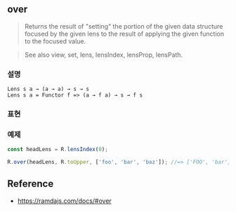 ## over
> Returns the result of "setting" the portion of the given data structure focused by the given lens to the result of applying the given function to the focused value.

> See also view, set, lens, lensIndex, lensProp, lensPath.

### 설명
```
Lens s a → (a → a) → s → s
Lens s a = Functor f => (a → f a) → s → f s
```

### 표현

### 예제
```js
const headLens = R.lensIndex(0);

R.over(headLens, R.toUpper, ['foo', 'bar', 'baz']); //=> ['FOO', 'bar', 'baz']
```

## Reference
- https://ramdajs.com/docs/#over
